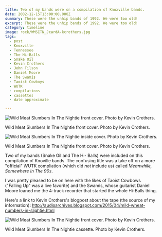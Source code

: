 ```yaml
---
title: Two of my bands were on a compilation of Knoxville bands.
date: 2002-12-15T13:00:00.000Z
summary: These were the unhip bands of 1992. We were too old!
excerpt: These were the unhip bands of 1992. We were too old!
category: timeline
image: rock/WMSITN_JcardA-kcrothers.jpg
tags:
  - post
  - Knoxville
  - Tennessee
  - The Hi-Balls
  - Snake Oil
  - Kevin Crothers
  - John Tilson
  - Daniel Moore
  - The Swamis
  - Taoist Cowboys
  - WUTK
  - compilations
  - cassettes
  - date approximate

---
```


![Wild Meat Slumbers In The Nightie front cover. Photo by Kevin Crothers.](/static/img/rock/WMSITN_JcardA-kcrothers.jpg)

<figcaption>Wild Meat Slumbers In The Nightie front cover. Photo by Kevin Crothers.</figcaption>

![Wild Meat Slumbers In The Nightie inside cover. Photo by Kevin Crothers.](/static/img/rock/WMSITN_Jcardb-kcrothers.jpg)

<figcaption>Wild Meat Slumbers In The Nightie front cover. Photo by Kevin Crothers.</figcaption>

Two of my bands (Snake Oil and The Hi- Balls) were included on this compilation of Knoville bands. The confusing title was a take off on a more "official" WUTK compliation (which did _not_ include us) called _Meanwhile, Somewhere In The 90s_.

I was pretty pleased to be on here with the likes of Taoist Cowbows ("Falling Up" was a live favorite) and the Swamis, whose guitarist Daniel Moore loaned me the 4-track recorder that started the whole Hi-Balls thing.

Here's a link to Kevin Crothers's blogpost about the tape (the source of my information): http://audioarchives.blogspot.com/2015/04/mild-wheat-numbers-in-slightie.html

![Wild Meat Slumbers In The Nightie front cover. Photo by Kevin Crothers.](/static/img/rock/WMSITN_JcardA-kcrothers.jpg)

<figcaption>Wild Meat Slumbers In The Nightie cassette. Photo by Kevin Crothers.</figcaption>